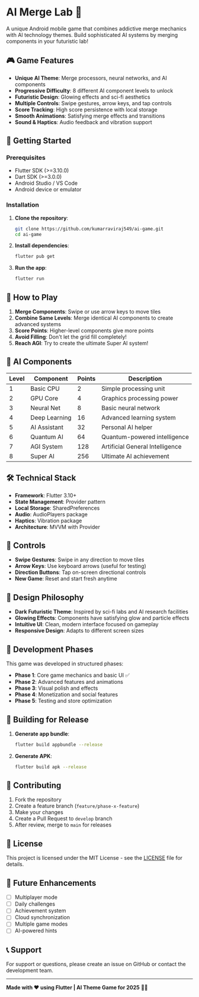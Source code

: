 # AI Merge Lab 🤖

A unique Android mobile game that combines addictive merge mechanics with AI technology themes. Build sophisticated AI systems by merging components in your futuristic lab!

## 🎮 Game Features

- **Unique AI Theme**: Merge processors, neural networks, and AI components
- **Progressive Difficulty**: 8 different AI component levels to unlock
- **Futuristic Design**: Glowing effects and sci-fi aesthetics
- **Multiple Controls**: Swipe gestures, arrow keys, and tap controls
- **Score Tracking**: High score persistence with local storage
- **Smooth Animations**: Satisfying merge effects and transitions
- **Sound & Haptics**: Audio feedback and vibration support

## 🚀 Getting Started

### Prerequisites
- Flutter SDK (>=3.10.0)
- Dart SDK (>=3.0.0)
- Android Studio / VS Code
- Android device or emulator

### Installation

1. **Clone the repository**:
   ```bash
   git clone https://github.com/kumarraviraj549/ai-game.git
   cd ai-game
   ```

2. **Install dependencies**:
   ```bash
   flutter pub get
   ```

3. **Run the app**:
   ```bash
   flutter run
   ```

## 🎯 How to Play

1. **Merge Components**: Swipe or use arrow keys to move tiles
2. **Combine Same Levels**: Merge identical AI components to create advanced systems
3. **Score Points**: Higher-level components give more points
4. **Avoid Filling**: Don't let the grid fill completely!
5. **Reach AGI**: Try to create the ultimate Super AI system!

## 🧩 AI Components

| Level | Component | Points | Description |
|-------|-----------|--------|--------------|
| 1 | Basic CPU | 2 | Simple processing unit |
| 2 | GPU Core | 4 | Graphics processing power |
| 3 | Neural Net | 8 | Basic neural network |
| 4 | Deep Learning | 16 | Advanced learning system |
| 5 | AI Assistant | 32 | Personal AI helper |
| 6 | Quantum AI | 64 | Quantum-powered intelligence |
| 7 | AGI System | 128 | Artificial General Intelligence |
| 8 | Super AI | 256 | Ultimate AI achievement |

## 🛠 Technical Stack

- **Framework**: Flutter 3.10+
- **State Management**: Provider pattern
- **Local Storage**: SharedPreferences
- **Audio**: AudioPlayers package
- **Haptics**: Vibration package
- **Architecture**: MVVM with Provider

## 📱 Controls

- **Swipe Gestures**: Swipe in any direction to move tiles
- **Arrow Keys**: Use keyboard arrows (useful for testing)
- **Direction Buttons**: Tap on-screen directional controls
- **New Game**: Reset and start fresh anytime

## 🎨 Design Philosophy

- **Dark Futuristic Theme**: Inspired by sci-fi labs and AI research facilities
- **Glowing Effects**: Components have satisfying glow and particle effects
- **Intuitive UI**: Clean, modern interface focused on gameplay
- **Responsive Design**: Adapts to different screen sizes

## 🔧 Development Phases

This game was developed in structured phases:

- **Phase 1**: Core game mechanics and basic UI ✅
- **Phase 2**: Advanced features and animations
- **Phase 3**: Visual polish and effects
- **Phase 4**: Monetization and social features
- **Phase 5**: Testing and store optimization

## 🚀 Building for Release

1. **Generate app bundle**:
   ```bash
   flutter build appbundle --release
   ```

2. **Generate APK**:
   ```bash
   flutter build apk --release
   ```

## 🤝 Contributing

1. Fork the repository
2. Create a feature branch (`feature/phase-x-feature`)
3. Make your changes
4. Create a Pull Request to `develop` branch
5. After review, merge to `main` for releases

## 📄 License

This project is licensed under the MIT License - see the [LICENSE](LICENSE) file for details.

## 🎯 Future Enhancements

- [ ] Multiplayer mode
- [ ] Daily challenges
- [ ] Achievement system
- [ ] Cloud synchronization
- [ ] Multiple game modes
- [ ] AI-powered hints

## 📞 Support

For support or questions, please create an issue on GitHub or contact the development team.

---

**Made with ❤️ using Flutter | AI Theme Game for 2025** 🤖✨